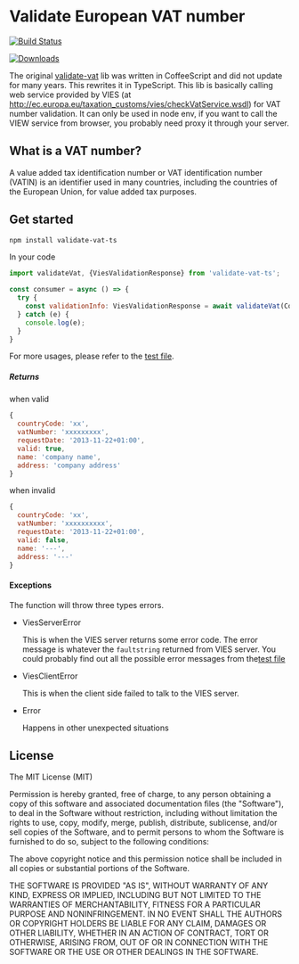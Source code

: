 # Validate European VAT number

[![Build Status](https://travis-ci.com/viruschidai/validate-vat-ts.svg?branch=master)](https://travis-ci.com/viruschidai/validate-vat-ts)

[![Downloads](https://img.shields.io/npm/dm/validate-vat-ts.svg)](https://www.npmjs.com/package/validate-vat-ts)

The original [validate-vat](https://github.com/viruschidai/validate-vat) lib was written in CoffeeScript and did not update for many years. This rewrites it in TypeScript. This lib is basically calling web service provided by VIES (at http://ec.europa.eu/taxation_customs/vies/checkVatService.wsdl) for VAT number validation. It can only be used in node env, if you want to call the VIEW service from browser, you probably need proxy it through your server.

## What is a VAT number?
A value added tax identification number or VAT identification number (VATIN) is an identifier used in many countries, including the countries of the European Union, for value added tax purposes.

## Get started
```bash
npm install validate-vat-ts
```
In your code
```javascript
import validateVat, {ViesValidationResponse} from 'validate-vat-ts';

const consumer = async () => {
  try {
    const validationInfo: ViesValidationResponse = await validateVat(CountryCodes.Germany, "12323");
  } catch (e) {
    console.log(e);
  }
}
```
For more usages, please refer to the [test file](./src/index.spec.ts).

##### Returns
when valid
```javascript
{
  countryCode: 'xx',
  vatNumber: 'xxxxxxxxx',
  requestDate: '2013-11-22+01:00',
  valid: true,
  name: 'company name',
  address: 'company address'
}
```
when invalid
```javascript
{
  countryCode: 'xx',
  vatNumber: 'xxxxxxxxxx',
  requestDate: '2013-11-22+01:00',
  valid: false,
  name: '---',
  address: '---'
}
```

#### Exceptions

The function will throw three types errors.

- ViesServerError
   
  This is when the VIES server returns some error code. The error message is whatever the `faultstring` returned from VIES server. You could probably find out all the possible error messages from the[test file](./src/index.spec.ts)

- ViesClientError 

  This is when the client side failed to talk to the VIES server.

- Error
  
  Happens in other unexpected situations


## License
The MIT License (MIT)

Permission is hereby granted, free of charge, to any person obtaining a copy
of this software and associated documentation files (the "Software"), to deal
in the Software without restriction, including without limitation the rights
to use, copy, modify, merge, publish, distribute, sublicense, and/or sell
copies of the Software, and to permit persons to whom the Software is
furnished to do so, subject to the following conditions:

The above copyright notice and this permission notice shall be included in
all copies or substantial portions of the Software.

THE SOFTWARE IS PROVIDED "AS IS", WITHOUT WARRANTY OF ANY KIND, EXPRESS OR
IMPLIED, INCLUDING BUT NOT LIMITED TO THE WARRANTIES OF MERCHANTABILITY,
FITNESS FOR A PARTICULAR PURPOSE AND NONINFRINGEMENT. IN NO EVENT SHALL THE
AUTHORS OR COPYRIGHT HOLDERS BE LIABLE FOR ANY CLAIM, DAMAGES OR OTHER
LIABILITY, WHETHER IN AN ACTION OF CONTRACT, TORT OR OTHERWISE, ARISING FROM,
OUT OF OR IN CONNECTION WITH THE SOFTWARE OR THE USE OR OTHER DEALINGS IN
THE SOFTWARE.
